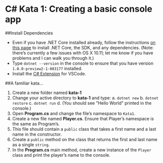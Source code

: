 # C# Kata 1: Creating a basic console app

##Install Dependencies

- Even if you have .NET Core installed already, follow the instructions [on this page](https://www.microsoft.com/net/core#macos) to install .NET Core, the SDK, and any dependencies. (Note: there’s currently a few issues with OS X 10.11; let me know if you have problems and I can walk you through it.)
- Type `dotnet --version` in the console to ensure that you have version `1.0.0-preview2-1-003177` installed.
- Install the [C# Extension](https://marketplace.visualstudio.com/items?itemName=ms-vscode.csharp) for VSCode.
 
##A familiar kata...

1. Create a new folder named **kata-1**
2. Change your active directory to **kata-1** and type:
  a. `dotnet new`
  b. `dotnet restore`
  c. `dotnet run`
  d. (You should see "Hello World" printed in the console.)
3. Open **Program.cs** and change the file’s namespace to `Kata1`.
4. Create a new file named **Player.cs**. Ensure that Player’s namespace is the same as Program’s.
5. This file should contain a `public` class that takes a first name and a last name in the constructor.
6. Create a `public` method on the class that returns the first and last name as a single `string`.
7. In the **Program.cs** main method, create a new instance of the `Player` class and print the player’s name to the console.
